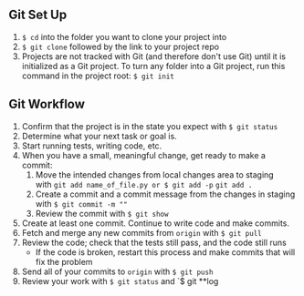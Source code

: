 ## **Git Set Up**

1. `$ cd`  into the folder you want to clone your project into
2. `$ git clone`  followed by the link to your project repo
3. Projects are not tracked with Git (and therefore don't use Git) until it is initialized as a Git project. To turn any folder into a Git project, run this command in the project root: `$ git init`

## **Git Workflow**

1. Confirm that the project is in the state you expect with `$ git status`
4. Determine what your next task or goal is.
5. Start running tests, writing code, etc.
6. When you have a small, meaningful change, get ready to make a commit:
    1. Move the intended changes from local changes area to staging with `git add name_of_file.py or $ git add -p` `git add .` 
    2. Create a commit and a commit message from the changes in staging with `$ git commit -m ""`
    3. Review the commit with `$ git show`
7. Create at least one commit. Continue to write code and make commits.
8. Fetch and merge any new commits from `origin` with `$ git pull`
9. Review the code; check that the tests still pass, and the code still runs
    - If the code is broken, restart this process and make commits that will fix the problem
10. Send all of your commits to `origin` with `$ git push`
11. Review your work with `$ git status` and `$ git **log